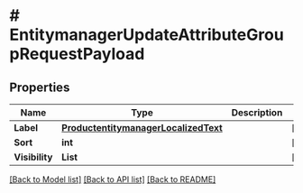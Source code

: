 # # EntitymanagerUpdateAttributeGroupRequestPayload


## Properties 


Name | Type | Description | Notes
------------ | ------------- | ------------- | -------------
**Label**| [**ProductentitymanagerLocalizedText**](ProductentitymanagerLocalizedText.md) |   | [optional]
**Sort**| **int** |   | [optional]
**Visibility**| **List<string>** |   | [optional]


[[Back to Model list]](../../README.md#models) [[Back to API list]](../../README.md#endpoints) [[Back to README]](../../README.md)

